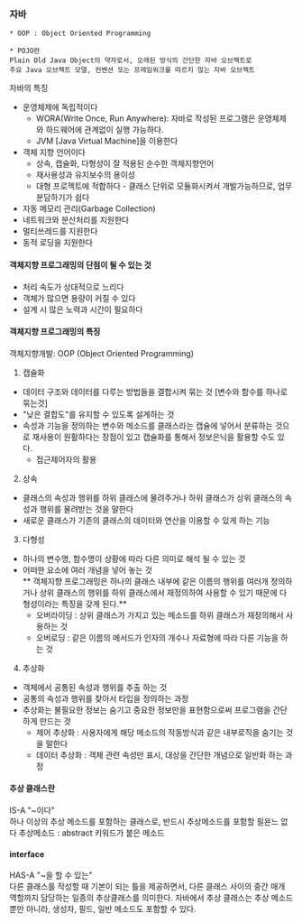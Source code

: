 ### 자바

```agsl
* OOP : Object Oriented Programming
```
```agsl
* POJO란
Plain Old Java Object의 약자로서, 오래된 방식의 간단한 자바 오브젝트로
주요 Java 오브젝트 모델, 컨벤션 또는 프레임워크를 따르지 않는 자바 오브젝트
```
자바의 특징
* 운영체제에 독립적이다
  * WORA(Write Once, Run Anywhere): 자바로 작성된 프로그램은 운영체제와 하드웨어에 관계없이 실행 가능하다.
  * JVM [Java Virtual Machine]을 이용한다 </br>
* 객체 지향 언어이다
  * 상속, 캡슐화, 다형성이 잘 적용된 순수한 객체지향언어
  * 재사용성과 유지보수의 용이성
  * 대형 프로젝트에 적합하다 - 클래스 단위로 모듈화시켜서 개발가능하므로, 업무 분담하기가 쉽다 </br>
* 자동 메모리 관리(Garbage Collection)
* 네트워크와 분산처리를 지원한다
* 멀티쓰레드를 지원한다
* 동적 로딩을 지원한다

#### 객체지향 프로그래밍의 단점이 될 수 있는 것
* 처리 속도가 상대적으로 느리다
* 객체가 많으면 용량이 커질 수 있다
* 설계 시 많은 노력과 시간이 필요하다

#### 객체지향 프로그래밍의 특징
객체지향개발: OOP (Object Oriented Programming)
1. 캡슐화 </br>
* 데이터 구조와 데이터를 다루는 방법들을 결합시켜 묶는 것 [변수와 함수를 하나로 묶는것] </br>
* "낮은 결합도"를 유지할 수 있도록 설계하는 것 </br>
* 속성과 기능을 정의하는 변수와 메소드를 클래스라는 캡슐에 넣어서 분류하는 것으로 재사용이 원활하다는 장점이 있고 캡슐화를 통해서 정보은닉을 활용할 수도 있다.
  * 접근제어자의 활용
2. 상속
* 클래스의 속성과 행위를 하위 클래스에 물려주거나 하위 클래스가 상위 클래스의 속성과 행위를 물려받는 것을 말한다
* 새로운 클래스가 기존의 클래스의 데이터와 연산을 이용할 수 있게 하는 기능
3. 다형성
* 하나의 변수명, 함수명이 상황에 따라 다른 의미로 해석 될 수 있는 것
* 어떠한 요소에 여러 개념을 넣어 놓는 것 </br>
** 객체지향 프로그래밍은 하나의 클래스 내부에 같은 이름의 행위를 여러개 정의하거나 상위 클래스의 행위를 하위 클래스에서 재정의하여 사용할 수 있기 때문에 다형성이라는 특징을 갖게 된다.**
  * 오버라이딩 : 상위 클래스가 가지고 있는 메소드를 하위 클래스가 재정의해서 사용하는 것
  * 오버로딩 : 같은 이름의 메서드가 인자의 개수나 자료형에 따라 다른 기능을 하는 것
4. 추상화
* 객체에서 공통된 속성과 행위를 추출 하는 것
* 공통의 속성과 행위를 찾아서 타입을 정의하는 과정
* 추상화는 불필요한 정보는 숨기고 중요한 정보만을 표현함으로써 프로그램을 간단하게 만드는 것
  * 제어 추상화 : 사용자에게 해당 메소드의 작동방식과 같은 내부로직을 숨기는 것을 말한다
  * 데이터 추상화 : 객체 관련 속성만 표시, 대상을 간단한 개념으로 일반화 하는 과정
#### 추상 클래스란
IS-A  "~이다" </br>
 하나 이상의 추상 메소드를 포함하는 클래스로, 반드시 추상메소드를 포함할 필욘느 없다
 추상메소드 : abstract 키워드가 붙은 메소드
#### interface
HAS-A  "~을 할 수 있는" </br>
 다른 클래스를 작성할 때 기본이 되는 틀을 제공하면서, 다른 클래스 사이의 중간 매개 역할까지 담당하는 일종의 추상클래스를 의미한다.
 자바에서 추상 클래스는 추상 메소드 뿐만 아니라, 생성자, 필드, 일반 메소드도 포함할 수 있다.
 
